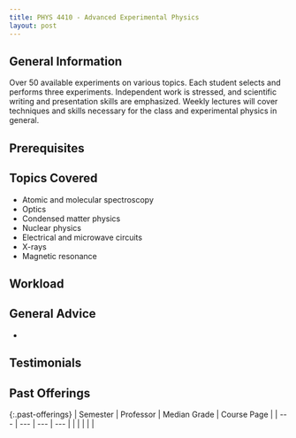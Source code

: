 ```yaml
---
title: PHYS 4410 - Advanced Experimental Physics
layout: post
---
```


<link rel="stylesheet" href="/main.css">

## General Information

Over 50 available experiments on various topics. Each student selects and performs three experiments. Independent work is stressed, and scientific writing and presentation skills are emphasized. Weekly lectures will cover techniques and skills necessary for the class and experimental physics in general.

## Prerequisites



## Topics Covered

  - Atomic and molecular spectroscopy
  - Optics
  - Condensed matter physics
  - Nuclear physics
  - Electrical and microwave circuits
  - X-rays
  - Magnetic resonance

## Workload



## General Advice

  - 

## Testimonials



## Past Offerings

{:.past-offerings}
| Semester | Professor | Median Grade | Course Page |
| --- | --- | --- | --- |
|  |  |  |  |
